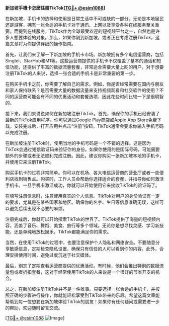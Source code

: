 **新加坡手機卡怎麽註冊TikTok[[TG💪+ @esim1088](https://t.me/s/esim1088)]**

在新加坡，手机卡的选择和使用是日常生活中不可或缺的一部分。无论是本地居民还是游客，拥有一张合适的手机卡对于通讯、上网以及享受各种在线服务至关重要。而提到在线服务，TikTok作为全球最受欢迎的短视频平台之一，自然也是许多人想要体验的对象。那么，如果你刚到新加坡，或者正在考虑注册TikTok，这篇文章将为你提供详细的操作指南。

首先，让我们来了解一下新加坡的手机卡市场。新加坡拥有多个电信运营商，包括Singtel、StarHub和M1等。这些运营商提供的手机卡不仅覆盖了基本的通话和短信功能，还提供了丰富的数据流量套餐，非常适合需要大量上网的用户。对于想要注册TikTok的人来说，选择一张合适的手机卡是非常重要的第一步。

在购买手机卡之前，你需要了解自己的需求。例如，你是否经常需要在国内与朋友和家人保持联系？是否需要大量的数据流量来支持视频观看和社交软件的使用？不同的运营商可能会有不同的优惠活动和套餐选项，因此花些时间比较一下是很明智的。

接下来，我们来说说如何在新加坡注册TikTok。首先，确保你的手机已经安装了最新的TikTok应用程序。你可以通过Google Play商店或Apple App Store免费下载。安装完成后，打开应用并点击“注册”按钮。TikTok通常会要求你输入手机号码以完成注册。

在新加坡注册TikTok时，使用当地的手机号码是一个不错的选择。这是因为TikTok会通过短信验证码来验证你的身份。如果你使用的是国际号码，可能需要额外的步骤或者无法顺利完成注册。因此，建议你购买一张新加坡本地的手机卡，并使用它来注册TikTok。

购买手机卡的过程非常简单。你可以在机场、各大电信运营商的营业厅或者一些便利店找到销售点。购买时，工作人员会帮助你选择适合的套餐，并指导你如何激活手机卡。一旦手机卡激活成功，你就可以开始使用它来接收TikTok的验证码了。

在填写注册信息时，注意使用真实的个人信息。TikTok对用户的身份验证有一定的要求，尤其是在某些国家和地区。确保你的名字、生日等信息准确无误，这样可以避免后续出现不必要的麻烦。

注册完成后，你就可以开始探索TikTok的世界了。TikTok提供了海量的短视频内容，涵盖了音乐、舞蹈、美食、旅行等多个领域。无论你是想寻找灵感、学习新技能，还是单纯地放松娱乐，TikTok都能满足你的需求。

当然，在使用TikTok的过程中，也要注意保护个人隐私和网络安全。不要随意分享敏感信息，定期检查隐私设置，确保只有信任的人可以看到你的内容。此外，合理安排使用时间，避免过度沉迷于社交媒体。

最后，别忘了定期查看运营商提供的优惠活动。有时候，他们会推出特别的数据流量包或者折扣套餐，这对于经常使用TikTok的人来说是一个很好的节省开支的机会。

总之，在新加坡注册TikTok并不是一件难事。只要选择一张合适的手机卡，并按照正确的步骤进行操作，你就能轻松享受到TikTok带来的乐趣。希望这篇文章能帮助到每一位想要在新加坡体验TikTok的朋友！如果你有任何疑问或需要进一步的帮助，欢迎随时留言交流。

[[TG💪+ @esim1088](https://t.me/s/esim1088) ![Image](https://i.postimg.cc/4NQfJmqS/Snipaste-2025-05-13-00-14-12.png)]